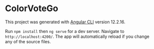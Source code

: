 # ColorVoteGo

This project was generated with [Angular CLI](https://github.com/angular/angular-cli) version 12.2.16.

Run `npm install` then `ng serve` for a dev server. Navigate to `http://localhost:4200/`. The app will automatically reload if you change any of the source files.
